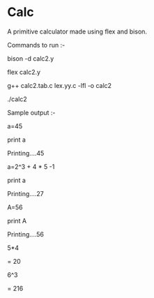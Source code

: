 Calc
====

A primitive calculator made using flex and bison.

Commands to run :-

bison -d calc2.y 

flex calc2.y

g++ calc2.tab.c lex.yy.c -lfl -o calc2

./calc2

Sample output :-


a=45

print a

Printing....45

a=2^3 + 4 * 5 -1

print a

Printing....27

A=56

print A

Printing....56

5*4

= 20

6^3

= 216
